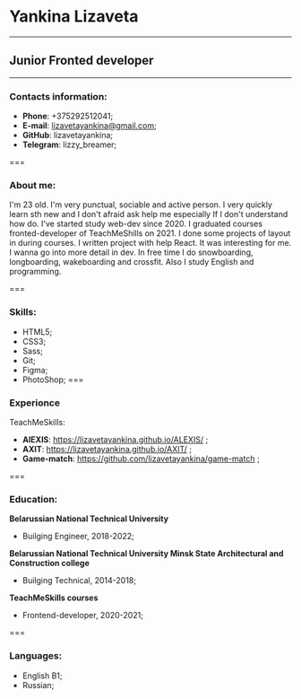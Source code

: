 # Yankina Lizaveta
***
## Junior Fronted developer
***
### Contacts information:

- **Phone**: +375292512041;
- **E-mail**: lizavetayankina@gmail.com;
- **GitHub**: lizavetayankina;
- **Telegram**: lizzy_breamer;

===
### About me:

I'm 23 old. I'm very punctual, sociable and active person. I very quickly learn sth new and I don't afraid ask help me especially If I don't understand how do. I've started study web-dev since 2020. I graduated courses fronted-developer of TeachMeShills on 2021. 
I done some projects of layout in during courses. I written project with help React.  It was interesting for me. I wanna go into more detail in dev. In free time I do snowboarding, longboarding, wakeboarding and crossfit. Also I study English and programming.

===
### Skills:

+ HTML5;
+ CSS3;
+ Sass;
+ Git;
+ Figma;
+ PhotoShop;
===
### Experionce

TeachMeSkills:
- **AlEXIS**: https://lizavetayankina.github.io/ALEXIS/ ;
- **AXIT**: https://lizavetayankina.github.io/AXIT/ ;
- **Game-match**: https://github.com/lizavetayankina/game-match ;

===
### Education:
**Belarussian National Technical University**
* Builging Engineer, 2018-2022;

**Belarussian National Technical University Minsk State Architectural and Construction college**
* Builging Technical, 2014-2018;

**TeachMeSkills courses** 
* Frontend-developer, 2020-2021;

===
### Languages:

- English B1;
- Russian;